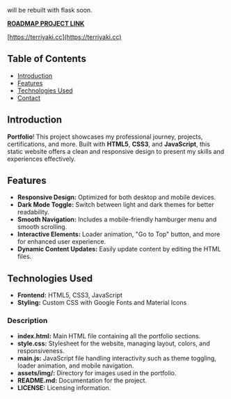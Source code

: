 will be rebuilt with flask soon.

[**ROADMAP PROJECT LINK**](https://roadmap.sh/projects/single-page-cv)

[https://terriyaki.cc](https://terriyaki.cc)

## Table of Contents

- [Introduction](#introduction)
- [Features](#features)
- [Technologies Used](#technologies-used)
- [Contact](#contact)

## Introduction

**Portfolio**! This project showcases my professional journey, projects, certifications, and more. Built with **HTML5**, **CSS3**, and **JavaScript**, this static website offers a clean and responsive design to present my skills and experiences effectively.

## Features

- **Responsive Design:** Optimized for both desktop and mobile devices.
- **Dark Mode Toggle:** Switch between light and dark themes for better readability.
- **Smooth Navigation:** Includes a mobile-friendly hamburger menu and smooth scrolling.
- **Interactive Elements:** Loader animation, "Go to Top" button, and more for enhanced user experience.
- **Dynamic Content Updates:** Easily update content by editing the HTML files.

## Technologies Used

- **Frontend:** HTML5, CSS3, JavaScript
- **Styling:** Custom CSS with Google Fonts and Material Icons

### Description

- **index.html:** Main HTML file containing all the portfolio sections.
- **style.css:** Stylesheet for the website, managing layout, colors, and responsiveness.
- **main.js:** JavaScript file handling interactivity such as theme toggling, loader animation, and mobile navigation.
- **assets/img/:** Directory for images used in the portfolio.
- **README.md:** Documentation for the project.
- **LICENSE:** Licensing information.
